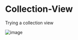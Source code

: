 # Collection-View
Trying a collection view 

![image](https://user-images.githubusercontent.com/46728174/144420074-e5bf2bd6-2537-4a07-afc1-bf999e25738e.png)
